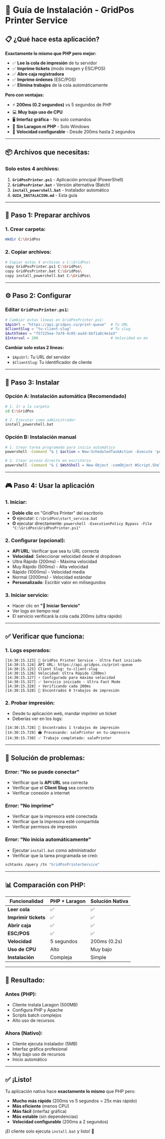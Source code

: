 # 🚀 Guía de Instalación - GridPos Printer Service

## 📋 **¿Qué hace esta aplicación?**

**Exactamente lo mismo que PHP pero mejor:**

-   ✅ **Lee la cola de impresión** de tu servidor
-   ✅ **Imprime tickets** (modo imagen y ESC/POS)
-   ✅ **Abre caja registradora**
-   ✅ **Imprime órdenes** (ESC/POS)
-   ✅ **Elimina trabajos** de la cola automáticamente

**Pero con ventajas:**

-   ⚡ **200ms (0.2 segundos)** vs 5 segundos de PHP
-   💻 **Muy bajo uso de CPU**
-   🖥️ **Interfaz gráfica** - No solo comandos
-   🔧 **Sin Laragon ni PHP** - Solo Windows
-   🚀 **Velocidad configurable** - Desde 200ms hasta 2 segundos

---

## 📦 **Archivos que necesitas:**

### **Solo estos 4 archivos:**

1. **`GridPosPrinter.ps1`** - Aplicación principal (PowerShell)
2. **`GridPosPrinter.bat`** - Versión alternativa (Batch)
3. **`install_powershell.bat`** - Instalador automático
4. **`GUIA_INSTALACION.md`** - Esta guía

---

## 🔧 **Paso 1: Preparar archivos**

### **1. Crear carpeta:**

```bash
mkdir C:\GridPos
```

### **2. Copiar archivos:**

```bash
# Copiar estos 4 archivos a C:\GridPos\
copy GridPosPrinter.ps1 C:\GridPos\
copy GridPosPrinter.bat C:\GridPos\
copy install_powershell.bat C:\GridPos\
```

---

## ⚙️ **Paso 2: Configurar**

### **Editar `GridPosPrinter.ps1`:**

```powershell
# Cambiar estas líneas en GridPosPrinter.ps1:
$ApiUrl = "https://api.gridpos.co/print-queue"  # Tu URL
$ClientSlug = "tu-client-slug"                  # Tu slug
$AuthToken = "f57225ee-7a78-4c05-aa3d-bbf1a0c4e1e3"
$Interval = 200                                 # Velocidad en ms
```

**Cambiar solo estas 2 líneas:**

-   `$ApiUrl`: Tu URL del servidor
-   `$ClientSlug`: Tu identificador de cliente

---

## 🚀 **Paso 3: Instalar**

### **Opción A: Instalación automática (Recomendado)**

```bash
# 1. Ir a la carpeta
cd C:\GridPos

# 2. Ejecutar como administrador
install_powershell.bat
```

### **Opción B: Instalación manual**

```bash
# 1. Crear tarea programada para inicio automático
powershell -Command "& { $action = New-ScheduledTaskAction -Execute 'powershell.exe' -Argument '-ExecutionPolicy Bypass -File \"C:\GridPos\GridPosPrinter.ps1\"'; $trigger = New-ScheduledTaskTrigger -AtStartup; Register-ScheduledTask -TaskName 'GridPosPrinterService' -Action $action -Trigger $trigger -RunLevel Highest -Force }"

# 2. Crear acceso directo en escritorio
powershell -Command "& { $WshShell = New-Object -comObject WScript.Shell; $Shortcut = $WshShell.CreateShortcut('%USERPROFILE%\Desktop\GridPos Printer.lnk'); $Shortcut.TargetPath = 'C:\GridPos\start_service.bat'; $Shortcut.WorkingDirectory = 'C:\GridPos'; $Shortcut.Save() }"
```

---

## 🎮 **Paso 4: Usar la aplicación**

### **1. Iniciar:**

-   **Doble clic** en "GridPos Printer" del escritorio
-   **O** ejecutar: `C:\GridPos\start_service.bat`
-   **O** ejecutar directamente: `powershell -ExecutionPolicy Bypass -File "C:\GridPos\GridPosPrinter.ps1"`

### **2. Configurar (opcional):**

-   **API URL**: Verificar que sea tu URL correcta
-   **Velocidad**: Seleccionar velocidad desde el dropdown
-   Ultra Rápido (200ms) - Máxima velocidad
-   Muy Rápido (500ms) - Alta velocidad
-   Rápido (1000ms) - Velocidad media
-   Normal (2000ms) - Velocidad estándar
-   **Personalizado**: Escribir valor en milisegundos

### **3. Iniciar servicio:**

-   Hacer clic en **"🚀 Iniciar Servicio"**
-   Ver logs en tiempo real
-   El servicio verificará la cola cada 200ms (ultra rápido)

---

## ✅ **Verificar que funciona:**

### **1. Logs esperados:**

```
[14:30:15.123] 🚀 GridPos Printer Service - Ultra Fast iniciado
[14:30:15.124] API URL: https://api.gridpos.co/print-queue
[14:30:15.125] Client Slug: tu-client-slug
[14:30:15.126] Velocidad: Ultra Rápido (200ms)
[14:30:15.127] ⚡ Configurado para máxima velocidad
[14:30:15.327] ✅ Servicio iniciado - Ultra Fast Mode
[14:30:15.328] ⚡ Verificando cada 200ms
[14:30:15.528] 📨 Encontrados 0 trabajos de impresión
```

### **2. Probar impresión:**

-   Desde tu aplicación web, mandar imprimir un ticket
-   Deberías ver en los logs:

```
[14:30:15.728] 📨 Encontrados 1 trabajos de impresión
[14:30:15.729] 🖨️ Procesando: salePrinter en tu-impresora
[14:30:15.730] ✅ Trabajo completado: salePrinter
```

---

## 🔧 **Solución de problemas:**

### **Error: "No se puede conectar"**

-   Verificar que la **API URL** sea correcta
-   Verificar que el **Client Slug** sea correcto
-   Verificar conexión a internet

### **Error: "No imprime"**

-   Verificar que la impresora esté conectada
-   Verificar que la impresora esté compartida
-   Verificar permisos de impresión

### **Error: "No inicia automáticamente"**

-   Ejecutar `install.bat` como administrador
-   Verificar que la tarea programada se creó:

```bash
schtasks /query /tn "GridPosPrinterService"
```

---

## 📊 **Comparación con PHP:**

| Funcionalidad        | PHP + Laragon | Solución Nativa |
| -------------------- | ------------- | --------------- |
| **Leer cola**        | ✅            | ✅              |
| **Imprimir tickets** | ✅            | ✅              |
| **Abrir caja**       | ✅            | ✅              |
| **ESC/POS**          | ✅            | ✅              |
| **Velocidad**        | 5 segundos    | 200ms (0.2s)    |
| **Uso de CPU**       | Alto          | Muy bajo        |
| **Instalación**      | Compleja      | Simple          |

---

## 🎯 **Resultado:**

### **Antes (PHP):**

-   Cliente instala Laragon (500MB)
-   Configura PHP y Apache
-   Scripts batch complejos
-   Alto uso de recursos

### **Ahora (Nativo):**

-   Cliente ejecuta instalador (5MB)
-   Interfaz gráfica profesional
-   Muy bajo uso de recursos
-   Inicio automático

---

## ✅ **¡Listo!**

Tu aplicación nativa hace **exactamente lo mismo** que PHP pero:

-   **Mucho más rápido** (200ms vs 5 segundos = 25x más rápido)
-   **Más eficiente** (menos CPU)
-   **Más fácil** (interfaz gráfica)
-   **Más estable** (sin dependencias)
-   **Velocidad configurable** (200ms a 2 segundos)

¡El cliente solo ejecuta `install.bat` y listo! 🚀

